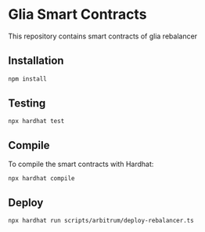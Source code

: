 # Glia Smart Contracts

This repository contains smart contracts of glia rebalancer

## Installation

```bash
npm install
```

## Testing

```
npx hardhat test
```

## Compile

To compile the smart contracts with Hardhat:

```
npx hardhat compile
```

## Deploy

```
npx hardhat run scripts/arbitrum/deploy-rebalancer.ts
```
